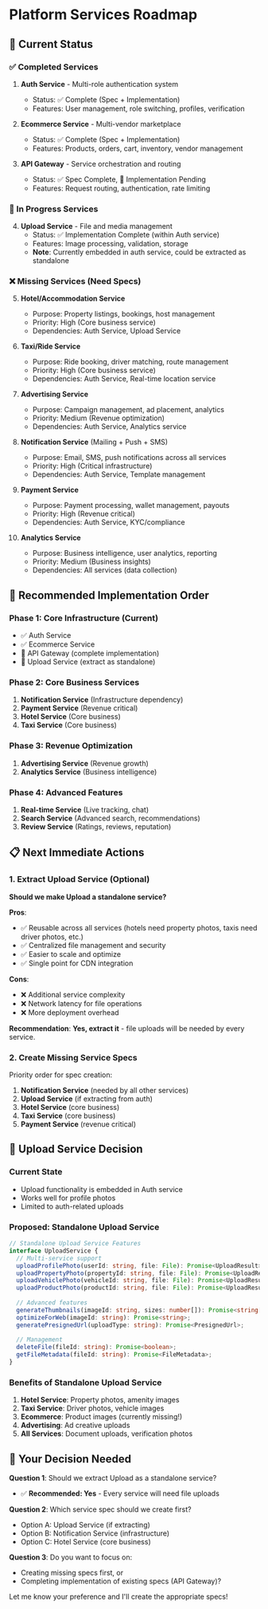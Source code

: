 # Platform Services Roadmap

## 🎯 Current Status

### ✅ Completed Services
1. **Auth Service** - Multi-role authentication system
   - Status: ✅ Complete (Spec + Implementation)
   - Features: User management, role switching, profiles, verification
   
2. **Ecommerce Service** - Multi-vendor marketplace
   - Status: ✅ Complete (Spec + Implementation)
   - Features: Products, orders, cart, inventory, vendor management

3. **API Gateway** - Service orchestration and routing
   - Status: ✅ Spec Complete, 🔄 Implementation Pending
   - Features: Request routing, authentication, rate limiting

### 🔄 In Progress Services
4. **Upload Service** - File and media management
   - Status: ✅ Implementation Complete (within Auth service)
   - Features: Image processing, validation, storage
   - **Note**: Currently embedded in auth service, could be extracted as standalone

### ❌ Missing Services (Need Specs)

5. **Hotel/Accommodation Service**
   - Purpose: Property listings, bookings, host management
   - Priority: High (Core business service)
   - Dependencies: Auth Service, Upload Service

6. **Taxi/Ride Service** 
   - Purpose: Ride booking, driver matching, route management
   - Priority: High (Core business service)
   - Dependencies: Auth Service, Real-time location service

7. **Advertising Service**
   - Purpose: Campaign management, ad placement, analytics
   - Priority: Medium (Revenue optimization)
   - Dependencies: Auth Service, Analytics service

8. **Notification Service** (Mailing + Push + SMS)
   - Purpose: Email, SMS, push notifications across all services
   - Priority: High (Critical infrastructure)
   - Dependencies: Auth Service, Template management

9. **Payment Service**
   - Purpose: Payment processing, wallet management, payouts
   - Priority: High (Revenue critical)
   - Dependencies: Auth Service, KYC/compliance

10. **Analytics Service**
    - Purpose: Business intelligence, user analytics, reporting
    - Priority: Medium (Business insights)
    - Dependencies: All services (data collection)

## 🚀 Recommended Implementation Order

### Phase 1: Core Infrastructure (Current)
- ✅ Auth Service
- ✅ Ecommerce Service  
- 🔄 API Gateway (complete implementation)
- 🔄 Upload Service (extract as standalone)

### Phase 2: Core Business Services
1. **Notification Service** (Infrastructure dependency)
2. **Payment Service** (Revenue critical)
3. **Hotel Service** (Core business)
4. **Taxi Service** (Core business)

### Phase 3: Revenue Optimization
1. **Advertising Service** (Revenue growth)
2. **Analytics Service** (Business intelligence)

### Phase 4: Advanced Features
1. **Real-time Service** (Live tracking, chat)
2. **Search Service** (Advanced search, recommendations)
3. **Review Service** (Ratings, reviews, reputation)

## 📋 Next Immediate Actions

### 1. Extract Upload Service (Optional)
**Should we make Upload a standalone service?**

**Pros**:
- ✅ Reusable across all services (hotels need property photos, taxis need driver photos, etc.)
- ✅ Centralized file management and security
- ✅ Easier to scale and optimize
- ✅ Single point for CDN integration

**Cons**:
- ❌ Additional service complexity
- ❌ Network latency for file operations
- ❌ More deployment overhead

**Recommendation**: **Yes, extract it** - file uploads will be needed by every service.

### 2. Create Missing Service Specs
Priority order for spec creation:

1. **Notification Service** (needed by all other services)
2. **Upload Service** (if extracting from auth)
3. **Hotel Service** (core business)
4. **Taxi Service** (core business)
5. **Payment Service** (revenue critical)

## 🎯 Upload Service Decision

### Current State
- Upload functionality is embedded in Auth service
- Works well for profile photos
- Limited to auth-related uploads

### Proposed: Standalone Upload Service

```typescript
// Standalone Upload Service Features
interface UploadService {
  // Multi-service support
  uploadProfilePhoto(userId: string, file: File): Promise<UploadResult>;
  uploadPropertyPhoto(propertyId: string, file: File): Promise<UploadResult>;
  uploadVehiclePhoto(vehicleId: string, file: File): Promise<UploadResult>;
  uploadProductPhoto(productId: string, file: File): Promise<UploadResult>;
  
  // Advanced features
  generateThumbnails(imageId: string, sizes: number[]): Promise<string[]>;
  optimizeForWeb(imageId: string): Promise<string>;
  generatePresignedUrl(uploadType: string): Promise<PresignedUrl>;
  
  // Management
  deleteFile(fileId: string): Promise<boolean>;
  getFileMetadata(fileId: string): Promise<FileMetadata>;
}
```

### Benefits of Standalone Upload Service
1. **Hotel Service**: Property photos, amenity images
2. **Taxi Service**: Driver photos, vehicle images  
3. **Ecommerce**: Product images (currently missing!)
4. **Advertising**: Ad creative uploads
5. **All Services**: Document uploads, verification photos

## 🤔 Your Decision Needed

**Question 1**: Should we extract Upload as a standalone service?
- ✅ **Recommended: Yes** - Every service will need file uploads

**Question 2**: Which service spec should we create first?
- Option A: Upload Service (if extracting)
- Option B: Notification Service (infrastructure)
- Option C: Hotel Service (core business)

**Question 3**: Do you want to focus on:
- Creating missing specs first, or
- Completing implementation of existing specs (API Gateway)?

Let me know your preference and I'll create the appropriate specs!